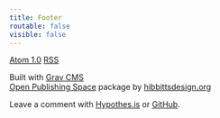 ```yaml
---
title: Footer
routable: false
visible: false
---
```



<a class="button" href="https://madland.ca/blog.atom"><i class="fa fa-rss-square"></i> Atom 1.0</a>
<a class="button" href="https://madland.ca/blog.rss"><i class="fa fa-rss-square"></i> RSS</a>

Built with [Grav CMS](http://getgrav.org)  
[Open Publishing Space](http://learn.hibbittsdesign.org/openpublishingspace) package by [hibbittsdesign.org](http://hibbittsdesign.org)  

Leave a comment with [Hypothes.is](https://hypothes.is) or [GitHub](https://github.com/cmadland/phd/issues).

